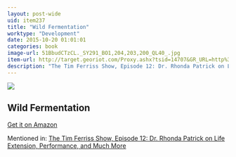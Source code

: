 ```yaml
---
layout: post-wide
uid: item237
title: "Wild Fermentation"
worktype: "Development"
date: 2015-10-20 01:01:01
categories: book
image-url: 51BbudCTzCL._SY291_BO1,204,203,200_QL40_.jpg
item-url: http://target.georiot.com/Proxy.ashx?tsid=14707&GR_URL=http%3A%2F%2Fwww.amazon.com%2FWild-Fermentation-Flavor-Nutrition-Live-Culture%2Fdp%2F1931498237%2F
description: "The Tim Ferriss Show, Episode 12: Dr. Rhonda Patrick on Life Extension, Performance, and Much More"
---
```

<a href="http://target.georiot.com/Proxy.ashx?tsid=14707&GR_URL=http%3A%2F%2Fwww.amazon.com%2FWild-Fermentation-Flavor-Nutrition-Live-Culture%2Fdp%2F1931498237%2F" target="blank"><img src="../../../../img/thumbs/51BbudCTzCL._SY291_BO1,204,203,200_QL40_.jpg" class="prod-img"></a>
<h2>Wild Fermentation</h2>
<p><a href="http://target.georiot.com/Proxy.ashx?tsid=14707&GR_URL=http%3A%2F%2Fwww.amazon.com%2FWild-Fermentation-Flavor-Nutrition-Live-Culture%2Fdp%2F1931498237%2F" target="blank">Get it on Amazon</a><p>
<p>Mentioned in: <a href="http://fourhourworkweek.com/2014/06/10/the-tim-ferriss-show-rhonda-patrick-life-extension/" target="blank">The Tim Ferriss Show, Episode 12: Dr. Rhonda Patrick on Life Extension, Performance, and Much More</a></p>
